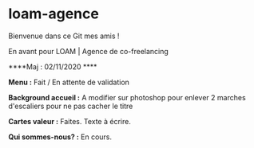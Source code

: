 # loam-agence

Bienvenue dans ce Git mes amis !

En avant pour LOAM | Agence de co-freelancing

****Maj : 02/11/2020 ****

**Menu :**
Fait / En attente de validation

**Background accueil :**
A modifier sur photoshop pour enlever 2 marches d'escaliers pour ne pas cacher le titre

**Cartes valeur :**
Faites. Texte à écrire.

**Qui sommes-nous? :**
En cours.
